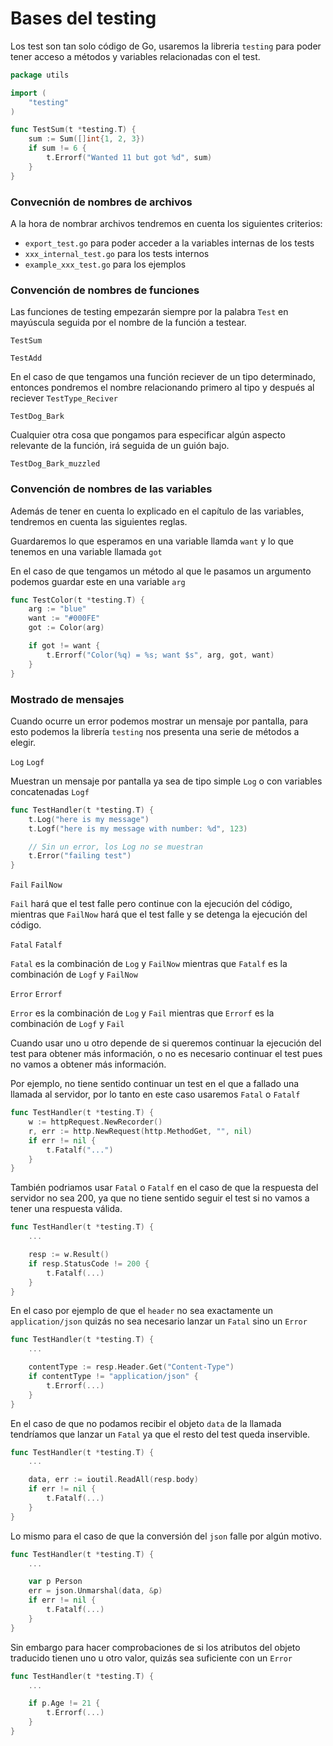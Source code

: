 # Bases del testing

Los test son tan solo código de Go, usaremos la libreria `testing` para poder tener acceso a métodos y variables relacionadas con el test.

```go
package utils

import (
	"testing"
)

func TestSum(t *testing.T) {
	sum := Sum([]int{1, 2, 3})
	if sum != 6 {
		t.Errorf("Wanted 11 but got %d", sum)
	}
}
```

### Convecnión de nombres de archivos

A la hora de nombrar archivos tendremos en cuenta los siguientes criterios:

-   `export_test.go` para poder acceder a la variables internas de los tests
-   `xxx_internal_test.go` para los tests internos
-   `example_xxx_test.go` para los ejemplos

### Convención de nombres de funciones

Las funciones de testing empezarán siempre por la palabra `Test` en mayúscula seguida por el nombre de la función a testear.

`TestSum`

`TestAdd`

En el caso de que tengamos una función reciever de un tipo determinado, entonces pondremos el nombre relacionando primero al tipo y después al reciever `TestType_Reciver`

`TestDog_Bark`

Cualquier otra cosa que pongamos para especificar algún aspecto relevante de la función, irá seguida de un guión bajo.

`TestDog_Bark_muzzled`

### Convención de nombres de las variables

Además de tener en cuenta lo explicado en el capítulo de las variables, tendremos en cuenta las siguientes reglas.

Guardaremos lo que esperamos en una variable llamda `want` y lo que tenemos en una variable llamada `got`

En el caso de que tengamos un método al que le pasamos un argumento podemos guardar este en una variable `arg`

```go
func TestColor(t *testing.T) {
    arg := "blue"
    want := "#000FE"
    got := Color(arg)

    if got != want {
        t.Errorf("Color(%q) = %s; want $s", arg, got, want)
    }
}
```

### Mostrado de mensajes

Cuando ocurre un error podemos mostrar un mensaje por pantalla, para esto podemos la librería `testing` nos presenta una serie de métodos a elegir.

`Log` `Logf`

Muestran un mensaje por pantalla ya sea de tipo simple `Log` o con variables concatenadas `Logf`

```go
func TestHandler(t *testing.T) {
    t.Log("here is my message")
    t.Logf("here is my message with number: %d", 123)

    // Sin un error, los Log no se muestran
    t.Error("failing test")
}
```

`Fail` `FailNow`

`Fail` hará que el test falle pero continue con la ejecución del código, mientras que `FailNow` hará que el test falle y se detenga la ejecución del código.

`Fatal` `Fatalf`

`Fatal` es la combinación de `Log` y `FailNow` mientras que `Fatalf` es la combinación de `Logf` y `FailNow`

`Error` `Errorf`

`Error` es la combinación de `Log` y `Fail` mientras que `Errorf` es la combinación de `Logf` y `Fail`

Cuando usar uno u otro depende de si queremos continuar la ejecución del test para obtener más información, o no es necesario continuar el test pues no vamos a obtener más información.

Por ejemplo, no tiene sentido continuar un test en el que a fallado una llamada al servidor, por lo tanto en este caso usaremos `Fatal` o `Fatalf`

```go
func TestHandler(t *testing.T) {
    w := httpRequest.NewRecorder()
    r, err := http.NewRequest(http.MethodGet, "", nil)
    if err != nil {
        t.Fatalf("...")
    }
}
```

También podriamos usar `Fatal` o `Fatalf` en el caso de que la respuesta del servidor no sea 200, ya que no tiene sentido seguir el test si no vamos a tener una respuesta válida.

```go
func TestHandler(t *testing.T) {
    ...

    resp := w.Result()
    if resp.StatusCode != 200 {
        t.Fatalf(...)
    }
}
```

En el caso por ejemplo de que el `header` no sea exactamente un `application/json` quizás no sea necesario lanzar un `Fatal` sino un `Error`

```go
func TestHandler(t *testing.T) {
    ...

    contentType := resp.Header.Get("Content-Type")
    if contentType != "application/json" {
        t.Errorf(...)
    }
}
```

En el caso de que no podamos recibir el objeto `data` de la llamada tendríamos que lanzar un `Fatal` ya que el resto del test queda inservible.

```go
func TestHandler(t *testing.T) {
    ...

    data, err := ioutil.ReadAll(resp.body)
    if err != nil {
        t.Fatalf(...)
    }
}
```

Lo mismo para el caso de que la conversión del `json` falle por algún motivo.

```go
func TestHandler(t *testing.T) {
    ...

    var p Person
    err = json.Unmarshal(data, &p)
    if err != nil {
        t.Fatalf(...)
    }
}
```

Sin embargo para hacer comprobaciones de si los atributos del objeto traducido tienen uno u otro valor, quizás sea suficiente con un `Error`

```go
func TestHandler(t *testing.T) {
    ...

    if p.Age != 21 {
        t.Errorf(...)
    }
}
```

